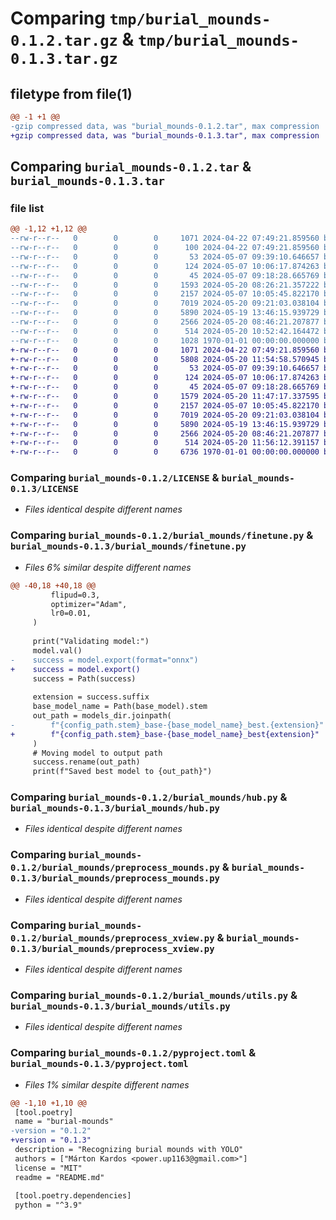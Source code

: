 # Comparing `tmp/burial_mounds-0.1.2.tar.gz` & `tmp/burial_mounds-0.1.3.tar.gz`

## filetype from file(1)

```diff
@@ -1 +1 @@
-gzip compressed data, was "burial_mounds-0.1.2.tar", max compression
+gzip compressed data, was "burial_mounds-0.1.3.tar", max compression
```

## Comparing `burial_mounds-0.1.2.tar` & `burial_mounds-0.1.3.tar`

### file list

```diff
@@ -1,12 +1,12 @@
--rw-r--r--   0        0        0     1071 2024-04-22 07:49:21.859560 burial_mounds-0.1.2/LICENSE
--rw-r--r--   0        0        0      100 2024-04-22 07:49:21.859560 burial_mounds-0.1.2/README.md
--rw-r--r--   0        0        0       53 2024-05-07 09:39:10.646657 burial_mounds-0.1.2/burial_mounds/__init__.py
--rw-r--r--   0        0        0      124 2024-05-07 10:06:17.874263 burial_mounds-0.1.2/burial_mounds/__main__.py
--rw-r--r--   0        0        0       45 2024-05-07 09:18:28.665769 burial_mounds-0.1.2/burial_mounds/cli.py
--rw-r--r--   0        0        0     1593 2024-05-20 08:26:21.357222 burial_mounds-0.1.2/burial_mounds/finetune.py
--rw-r--r--   0        0        0     2157 2024-05-07 10:05:45.822170 burial_mounds-0.1.2/burial_mounds/hub.py
--rw-r--r--   0        0        0     7019 2024-05-20 09:21:03.038104 burial_mounds-0.1.2/burial_mounds/preprocess_mounds.py
--rw-r--r--   0        0        0     5890 2024-05-19 13:46:15.939729 burial_mounds-0.1.2/burial_mounds/preprocess_xview.py
--rw-r--r--   0        0        0     2566 2024-05-20 08:46:21.207877 burial_mounds-0.1.2/burial_mounds/utils.py
--rw-r--r--   0        0        0      514 2024-05-20 10:52:42.164472 burial_mounds-0.1.2/pyproject.toml
--rw-r--r--   0        0        0     1028 1970-01-01 00:00:00.000000 burial_mounds-0.1.2/PKG-INFO
+-rw-r--r--   0        0        0     1071 2024-04-22 07:49:21.859560 burial_mounds-0.1.3/LICENSE
+-rw-r--r--   0        0        0     5808 2024-05-20 11:54:58.570945 burial_mounds-0.1.3/README.md
+-rw-r--r--   0        0        0       53 2024-05-07 09:39:10.646657 burial_mounds-0.1.3/burial_mounds/__init__.py
+-rw-r--r--   0        0        0      124 2024-05-07 10:06:17.874263 burial_mounds-0.1.3/burial_mounds/__main__.py
+-rw-r--r--   0        0        0       45 2024-05-07 09:18:28.665769 burial_mounds-0.1.3/burial_mounds/cli.py
+-rw-r--r--   0        0        0     1579 2024-05-20 11:47:17.337595 burial_mounds-0.1.3/burial_mounds/finetune.py
+-rw-r--r--   0        0        0     2157 2024-05-07 10:05:45.822170 burial_mounds-0.1.3/burial_mounds/hub.py
+-rw-r--r--   0        0        0     7019 2024-05-20 09:21:03.038104 burial_mounds-0.1.3/burial_mounds/preprocess_mounds.py
+-rw-r--r--   0        0        0     5890 2024-05-19 13:46:15.939729 burial_mounds-0.1.3/burial_mounds/preprocess_xview.py
+-rw-r--r--   0        0        0     2566 2024-05-20 08:46:21.207877 burial_mounds-0.1.3/burial_mounds/utils.py
+-rw-r--r--   0        0        0      514 2024-05-20 11:56:12.391157 burial_mounds-0.1.3/pyproject.toml
+-rw-r--r--   0        0        0     6736 1970-01-01 00:00:00.000000 burial_mounds-0.1.3/PKG-INFO
```

### Comparing `burial_mounds-0.1.2/LICENSE` & `burial_mounds-0.1.3/LICENSE`

 * *Files identical despite different names*

### Comparing `burial_mounds-0.1.2/burial_mounds/finetune.py` & `burial_mounds-0.1.3/burial_mounds/finetune.py`

 * *Files 6% similar despite different names*

```diff
@@ -40,18 +40,18 @@
         flipud=0.3,
         optimizer="Adam",
         lr0=0.01,
     )
 
     print("Validating model:")
     model.val()
-    success = model.export(format="onnx")
+    success = model.export()
     success = Path(success)
 
     extension = success.suffix
     base_model_name = Path(base_model).stem
     out_path = models_dir.joinpath(
-        f"{config_path.stem}_base-{base_model_name}_best.{extension}"
+        f"{config_path.stem}_base-{base_model_name}_best{extension}"
     )
     # Moving model to output path
     success.rename(out_path)
     print(f"Saved best model to {out_path}")
```

### Comparing `burial_mounds-0.1.2/burial_mounds/hub.py` & `burial_mounds-0.1.3/burial_mounds/hub.py`

 * *Files identical despite different names*

### Comparing `burial_mounds-0.1.2/burial_mounds/preprocess_mounds.py` & `burial_mounds-0.1.3/burial_mounds/preprocess_mounds.py`

 * *Files identical despite different names*

### Comparing `burial_mounds-0.1.2/burial_mounds/preprocess_xview.py` & `burial_mounds-0.1.3/burial_mounds/preprocess_xview.py`

 * *Files identical despite different names*

### Comparing `burial_mounds-0.1.2/burial_mounds/utils.py` & `burial_mounds-0.1.3/burial_mounds/utils.py`

 * *Files identical despite different names*

### Comparing `burial_mounds-0.1.2/pyproject.toml` & `burial_mounds-0.1.3/pyproject.toml`

 * *Files 1% similar despite different names*

```diff
@@ -1,10 +1,10 @@
 [tool.poetry]
 name = "burial-mounds"
-version = "0.1.2"
+version = "0.1.3"
 description = "Recognizing burial mounds with YOLO"
 authors = ["Márton Kardos <power.up1163@gmail.com>"]
 license = "MIT"
 readme = "README.md"
 
 [tool.poetry.dependencies]
 python = "^3.9"
```

